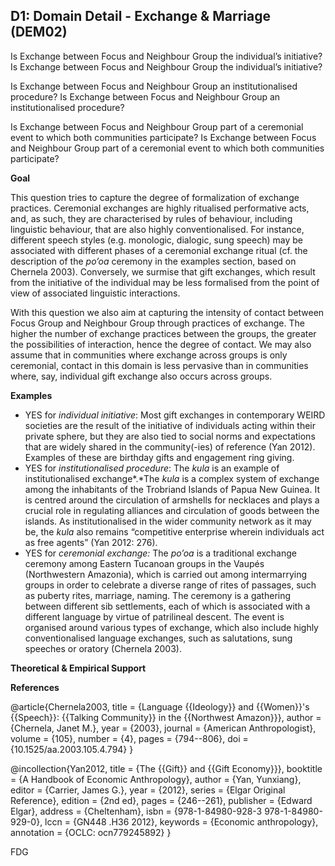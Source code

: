 
## D1: Domain Detail - Exchange & Marriage (DEM02)

Is Exchange between Focus and Neighbour Group the individual’s initiative? Is Exchange between Focus and Neighbour Group the individual’s initiative?

Is Exchange between Focus and Neighbour Group an institutionalised procedure? Is Exchange between Focus and Neighbour Group an institutionalised procedure?

Is Exchange between Focus and Neighbour Group part of a ceremonial event to which both communities participate? Is Exchange between Focus and Neighbour Group part of a ceremonial event to which both communities participate?



**Goal**

This question tries to capture the degree of formalization of exchange practices. Ceremonial exchanges are highly ritualised performative acts, and, as such, they are characterised by rules of behaviour, including linguistic behaviour, that are also highly conventionalised. For instance, different speech styles (e.g. monologic, dialogic, sung speech) may be associated with different phases of a ceremonial exchange ritual (cf. the description of the *po’oa* ceremony in the examples section, based on Chernela 2003). Conversely, we surmise that gift exchanges, which result from the initiative of the individual may be less formalised from the point of view of associated linguistic interactions.



With this question we also aim at capturing the intensity of contact between Focus Group and Neighbour Group through practices of exchange. The higher the number of exchange practices between the groups, the greater the possibilities of interaction, hence the degree of contact. We may also assume that in communities where exchange across groups is only ceremonial, contact in this domain is less pervasive than in communities where, say, individual gift exchange also occurs across groups.



**Examples**

- YES for *individual initiative*: Most gift exchanges in contemporary WEIRD societies are the result of the initiative of individuals acting within their private sphere, but they are also tied to social norms and expectations that are widely shared in the community(-ies) of reference (Yan 2012). Examples of these are birthday gifts and engagement ring giving.
- YES for *institutionalised procedure*: The *kula* is an example of institutionalised exchange*.*The *kula* is a complex system of exchange among the inhabitants of the Trobriand Islands of Papua New Guinea. It is centred around the circulation of armshells for necklaces and plays a crucial role in regulating alliances and circulation of goods between the islands. As institutionalised in the wider community network as it may be, the *kula* also remains “competitive enterprise wherein individuals act as free agents” (Yan 2012: 276).
- YES for *ceremonial exchange:* The *po’oa* is a traditional exchange ceremony among Eastern Tucanoan groups in the Vaupés (Northwestern Amazonia), which is carried out among intermarrying groups in order to celebrate a diverse range of rites of passages, such as puberty rites, marriage, naming. The ceremony is a gathering between different sib settlements, each of which is associated with a different language by virtue of patrilineal descent. The event is organised around various types of exchange, which also include highly conventionalised language exchanges, such as salutations, sung speeches or oratory (Chernela 2003).




**Theoretical & Empirical Support**



**References**


@article{Chernela2003,
  title = {Language {{Ideology}} and {{Women}}'s {{Speech}}: {{Talking Community}} in the {{Northwest Amazon}}},
  author = {Chernela, Janet M.},
  year = {2003},
  journal = {American Anthropologist},
  volume = {105},
  number = {4},
  pages = {794--806},
  doi = {10.1525/aa.2003.105.4.794}
}

@incollection{Yan2012,
  title = {The {{Gift}} and {{Gift Economy}}},
  booktitle = {A Handbook of Economic Anthropology},
  author = {Yan, Yunxiang},
  editor = {Carrier, James G.},
  year = {2012},
  series = {Elgar Original Reference},
  edition = {2nd ed},
  pages = {246--261},
  publisher = {Edward Elgar},
  address = {Cheltenham},
  isbn = {978-1-84980-928-3 978-1-84980-929-0},
  lccn = {GN448 .H36 2012},
  keywords = {Economic anthropology},
  annotation = {OCLC: ocn779245892}
}




FDG
